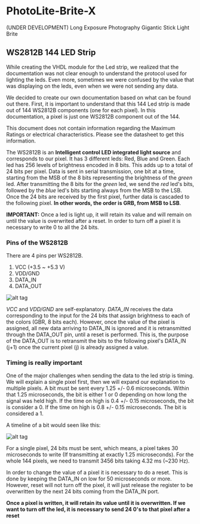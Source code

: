 # PhotoLite-Brite-X
(UNDER DEVELOPMENT) Long Exposure Photography Gigantic Stick Light Brite

## WS2812B 144 LED Strip

While creating the VHDL module for the Led strip, 
we realized that the documentation was not clear enough to understand the 
protocol used for lighting the leds. Even more, sometimes we were confused 
by the value that was displaying on the leds, even when we were not sending any data. 

We decided to create our own documentation based on what can be found out there.
First, it is important to understand that this 144 Led strip is made out of 
144 WS2812B components (one for each pixel). In this documentation, a pixel is just one 
WS2812B component out of the 144.

This document does not contain information regarding the Maximum Ratings or electrical 
characteristics. Please see the datasheet to get this information.

The WS2812B is an **Intelligent control LED integrated light source** and corresponds to our pixel. 
It has 3 different leds: Red, Blue and Green. Each led has 256 levels of brightness encoded in 8 bits.
This adds up to a total of 24 bits per pixel. Data is sent in serial transmission, one bit at a time, starting from
the MSB of the 8 bits representing the brightness of the *green* led.
After transmitting the 8 bits for the *green* led, we send the *red* led's bits, followed by the *blue* led's bits starting 
always from the MSB to the LSB. Once the 24 bits are received by the first pixel, further data is cascaded to the following pixel.
**In other words, the order is GRB, from MSB to LSB**.

**IMPORTANT:** Once a led is light up, it will retain its value and will remain on until the value is overwrited after a reset.
In order to turn off a pixel it is necessary to write 0 to all the 24 bits.

### Pins of the WS2812B

There are 4 pins per WS2812B.

1. VCC (+3.5 ~ +5.3 V)
2. VDD/GND
3. DATA_IN
4. DATA_OUT

![alt tag](https://cloud.githubusercontent.com/assets/1594240/14506449/de5e4a86-018b-11e6-8260-2fc3ba46a2f0.png)

*VCC* and *VDD/GND* are self-explanatory. *DATA_IN* receives the data corresponding to the input for the
24 bits that assign brightness to each of the colors (GBR, 8 bits each). However, once
the value of the pixel is assigned, all new data arriving to DATA_IN is ignored and it is retransmitted through 
the DATA\_OUT pin, until a reset is performed. This is, the purpose of the DATA\_OUT is to retransmit the bits to 
the following pixel's DATA_IN (j+1) once the current pixel (j) is already assigned a value. 

### Timing is really important

One of the major challenges when sending the data to the led strip is timing. 
We will explain a single pixel first, then we will expand our explanation to multiple pixels. 
A bit must be sent every 1.25 +/- 0.6 microseconds. Within that 1.25 microseconds, the bit is either 
1 or 0 depending on how long the signal was held high. If the time on high is 0.4 +/- 0.15 microseconds, 
the bit is consider a 0. If the time on high is 0.8 +/- 0.15 microseconds. The bit is considered a 1. 

A timeline of a bit would seen like this:

![alt tag](https://cloud.githubusercontent.com/assets/1594240/14508664/9bd1f964-0196-11e6-90c3-e7f4f9be524e.png)

For a single pixel, 24 bits must be sent, which means, a pixel takes 30 microseconds to write (If transmitting at exactly 1.25 microseconds).
For the whole 144 pixels, we need to transmit 3456 bits taking 4.32 ms (~230 Hz).

In order to change the value of a pixel it is necessary to do a reset. This is done by keeping the DATA_IN on low for 50 microseconds or more.
However, reset will not turn off the pixel, it will just release the register to be overwritten by the next 24 bits coming from the DATA_IN port.

**Once a pixel is written, it will retain its value until it is overwritten. If we want to turn off the led, it is 
necessary to send 24 0's to that pixel after a reset**
